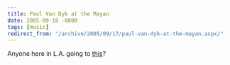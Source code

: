 ```yaml
---
title: Paul Van Dyk at the Mayan
date: 2005-09-18 -0800
tags: [music]
redirect_from: "/archive/2005/09/17/paul-van-dyk-at-the-mayan.aspx/"
---
```


Anyone here in L.A. going to
[this](http://www.clubplanet.com/mailer/2005/09/mayan-0921/ "Event")?

